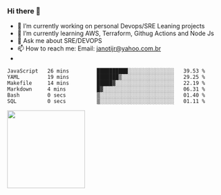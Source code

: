 ### Hi there 👋


- 🔭 I’m currently working on personal Devops/SRE Leaning projects
- 🌱 I’m currently learning AWS, Terraform, Githug Actions and Node Js
- 💬 Ask me about SRE/DEVOPS
- 📫 How to reach me: Email: janotijr@yahoo.com.br
- 
<!--START_SECTION:waka-->

```text
JavaScript   26 mins         ██████████░░░░░░░░░░░░░░░   39.53 %
YAML         19 mins         ███████▒░░░░░░░░░░░░░░░░░   29.25 %
Makefile     14 mins         █████▓░░░░░░░░░░░░░░░░░░░   22.19 %
Markdown     4 mins          █▓░░░░░░░░░░░░░░░░░░░░░░░   06.31 %
Bash         0 secs          ▒░░░░░░░░░░░░░░░░░░░░░░░░   01.40 %
SQL          0 secs          ▒░░░░░░░░░░░░░░░░░░░░░░░░   01.11 %
```

<!--END_SECTION:waka-->

<img height="180em" src="https://github-readme-stats.vercel.app/api?username=janoti&show_icons=true&hide_border=true&&count_private=true&include_all_commits=true" />
